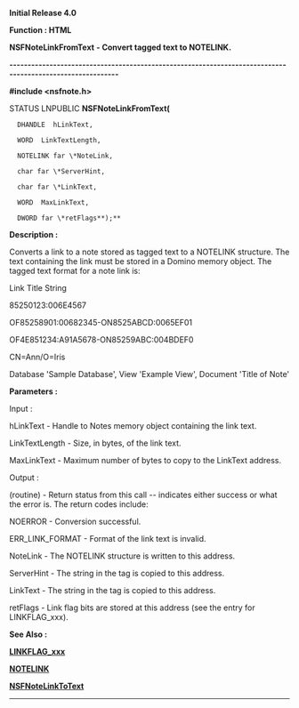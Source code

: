 




<!--
 /\* Font Definitions \*/
 @font-face
 {font-family:Helv;
 panose-1:2 11 6 4 2 2 2 3 2 4;}
@font-face
 {font-family:"Cambria Math";
 panose-1:2 4 5 3 5 4 6 3 2 4;}
 /\* Style Definitions \*/
 p.MsoNormal, li.MsoNormal, div.MsoNormal
 {margin-top:0cm;
 margin-right:0cm;
 margin-bottom:8.0pt;
 margin-left:0cm;
 line-height:107%;
 font-size:11.0pt;
 font-family:"Calibri",sans-serif;}
.MsoChpDefault
 {font-size:11.0pt;}
.MsoPapDefault
 {margin-bottom:8.0pt;
 line-height:107%;}
 /\* Page Definitions \*/
 @page WordSection1
 {size:612.0pt 792.0pt;
 margin:72.0pt 72.0pt 72.0pt 72.0pt;}
div.WordSection1
 {page:WordSection1;}
-->




**Initial Release 4.0**



**Function : HTML**



**NSFNoteLinkFromText** **- Convert
tagged text to NOTELINK.**


**----------------------------------------------------------------------------------------------------------**



**#include <nsfnote.h>**



STATUS
LNPUBLIC **NSFNoteLinkFromText(**  

      DHANDLE  hLinkText,  

      WORD  LinkTextLength,  

      NOTELINK far \*NoteLink,  

      char far \*ServerHint,  

      char far \*LinkText,  

      WORD  MaxLinkText,  

      DWORD far \*retFlags**);**



**Description :**



Converts a
link to a note stored as tagged text to a NOTELINK structure.  The text
containing the link must be stored in a Domino memory object.  The tagged text
format for a note link is:


 


Link Title
String


<NDL>  

<REPLICA>85250123:006E4567</REPLICA>  

<VIEW>OF85258901:00682345-ON8525ABCD:0065EF01</VIEW>  

<NOTE>OF4E851234:A91A5678-ON85259ABC:004BDEF0</NOTE>  

<HINT>CN=Ann/O=Iris</HINT>  

<REM>Database 'Sample Database', View 'Example View', Document 'Title of
Note'</REM>  

<FLAGS ADDTEMPORARY=1 NOREPLSEARCH=1>  

</NDL>


 


 


 


**Parameters :**



Input :  

hLinkText  -  Handle to Notes memory object containing the link text.  

  

LinkTextLength  -  Size, in bytes, of the link text.  

  

MaxLinkText  -  Maximum number of bytes to copy to the LinkText address.  

  




Output :  

(routine)  -  Return status from this call -- indicates either success or what
the error is. The return codes include:   

  

NOERROR - Conversion successful.  

ERR\_LINK\_FORMAT - Format of the link text is invalid.  

  

  

NoteLink  -  The NOTELINK structure is written to this address.  

  

ServerHint  -  The string in the <HINT> tag is copied to this address.  

  

LinkText  -  The string in the <REM> tag is copied to this address.  

  

retFlags  -  Link flag bits are stored at this address (see the entry for
LINKFLAG\_xxx).  

  




 **See Also :**


**[LINKFLAG\_xxx](notes:///852584E300582C9D/61FD4E9848264AD28525620B006BA8BD/B8E44CC9387F8EF3852562A700582647)**


**[NOTELINK](NOTELINK.md)**


**[NSFNoteLinkToText](NSFNoteLinkToText.md)**



----------------------------------------------------------------------------------------------------------


 





